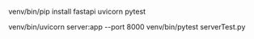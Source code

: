 
venv/bin/pip install fastapi uvicorn pytest

venv/bin/uvicorn server:app --port 8000
venv/bin/pytest serverTest.py
